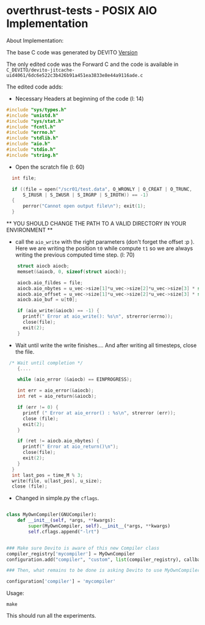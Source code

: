 # overthrust-tests - POSIX AIO Implementation

About Implementation:

The base C code was generated by DEVITO [Version](https://github.com/speglich/devito/commit/ac2b8f60ee8b9faa39b935d0f0dd40c6a9842997)

The only edited code was the Forward C and the code is available in `C_DEVITO/devito-jitcache-uid4061/6dc6e522c3b426b91a451ea3833e8e44a9116ade.c`

The edited code adds:

* Necessary Headers at beginning of the code (l: 14)

```c
#include "sys/types.h"
#include "unistd.h"
#include "sys/stat.h"
#include "fcntl.h"
#include "errno.h"
#include "stdlib.h"
#include "aio.h"
#include "stdio.h"
#include "string.h"
```

* Open the scratch file (l: 60)

```c
  int file;

  if ((file = open("/scr01/test.data", O_WRONLY | O_CREAT | O_TRUNC,
      S_IRUSR | S_IWUSR | S_IRGRP | S_IROTH)) == -1)
  {
      perror("Cannot open output file\n"); exit(1);
  }
```
** YOU SHOULD CHANGE THE PATH TO A VALID DIRECTORY IN YOUR ENVIRONMENT **

* call the `aio_write` with the right parameters (don't forget the offset :p ). Here we are writing the position `t0` while compute `t1` so we are always writing the previous computed time step.  (l: 70)

```c
    struct aiocb aiocb;
    memset(&aiocb, 0, sizeof(struct aiocb));

    aiocb.aio_fildes = file;
    aiocb.aio_nbytes = u_vec->size[1]*u_vec->size[2]*u_vec->size[3] * sizeof(float);
    aiocb.aio_offset = u_vec->size[1]*u_vec->size[2]*u_vec->size[3] * sizeof(float) * time;
    aiocb.aio_buf = u[t0];

    if (aio_write(&aiocb) == -1) {
      printf(" Error at aio_write(): %s\n", strerror(errno));
      close(file);
      exit(2);
    }
```

* Wait until write the write finishes.... And after writing all timesteps, close the file.
```c
 /* Wait until completion */
    {....

    while (aio_error (&aiocb) == EINPROGRESS);

    int err = aio_error(&aiocb);
    int ret = aio_return(&aiocb);

    if (err != 0) {
      printf (" Error at aio_error() : %s\n", strerror (err));
      close (file);
      exit(2);
    }

    if (ret != aiocb.aio_nbytes) {
      printf(" Error at aio_return()\n");
      close(file);
      exit(2);
    }
  }
  int last_pos = time_M % 3;
  write(file, u[last_pos], u_size);
  close (file);
```

* Changed in simple.py the `cflags`.

```python

class MyOwnCompiler(GNUCompiler):
    def __init__(self, *args, **kwargs):
        super(MyOwnCompiler, self).__init__(*args, **kwargs)
        self.cflags.append("-lrt")


### Make sure Devito is aware of this new Compiler class
compiler_registry['mycompiler'] = MyOwnCompiler
configuration.add("compiler", "custom", list(compiler_registry), callback=lambda i: compiler_registry[i]())

### Then, what remains to be done is asking Devito to use MyOwnCompiler

configuration['compiler'] = 'mycompiler'
````

Usage:

```
make
```

This should run all the experiments.
